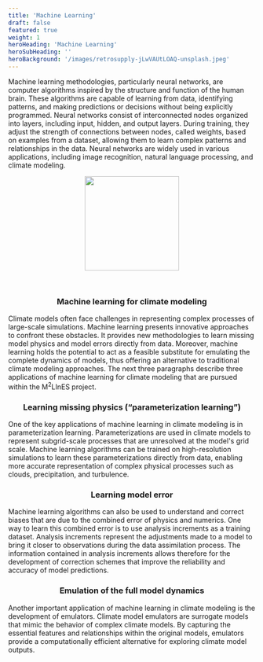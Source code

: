 ```yaml
---
title: 'Machine Learning'
draft: false
featured: true
weight: 1
heroHeading: 'Machine Learning'
heroSubHeading: ''
heroBackground: '/images/retrosupply-jLwVAUtLOAQ-unsplash.jpeg'
---
```


Machine learning methodologies, particularly neural networks, are computer algorithms inspired by the structure and function of the human brain. These algorithms are capable of learning from data, identifying patterns, and making predictions or decisions without being explicitly programmed. Neural networks consist of interconnected nodes organized into layers, including input, hidden, and output layers. During training, they adjust the strength of connections between nodes, called weights, based on examples from a dataset, allowing them to learn complex patterns and relationships in the data. Neural networks are widely used in various applications, including image recognition, natural language processing, and climate modeling.


<center>
<img src="/images/research/Colored_neural_network.svg.png" style="width: 20vw; padding-bottom: 30px; padding-top: 0px">
</center>

<h3 style="text-align: center;">Machine learning for climate modeling</h3>

Climate models often face challenges in representing complex processes of large-scale simulations. Machine learning presents innovative approaches to confront these obstacles. It provides new methodologies to learn missing model physics and model errors directly from data. Moreover, machine learning holds the potential to act as a feasible substitute for emulating the complete dynamics of models, thus offering an alternative to traditional climate modeling approaches. The next three paragraphs describe three applications of machine learning for climate modeling that are pursued within the M<sup>2</sup>LInES project.


<h3 style="text-align: center;"> Learning missing physics (“parameterization learning”)</h3>

One of the key applications of machine learning in climate modeling is in parameterization learning. Parameterizations are used in climate models to represent subgrid-scale processes that are unresolved at the model's grid scale. Machine learning algorithms can be trained on high-resolution simulations to learn these parameterizations directly from data, enabling more accurate representation of complex physical processes such as clouds, precipitation, and turbulence.

<h3 style="text-align: center;">Learning model error</h3>

Machine learning algorithms can also be used to understand and correct biases that are due to the combined error of physics and numerics. One way to learn this combined error is to use analysis increments as a training dataset. Analysis increments represent the adjustments made to a model to bring it closer to observations during the data assimilation process. The information contained in analysis increments allows therefore for the development of correction schemes that improve the reliability and accuracy of model predictions.

<h3 style="text-align: center;">Emulation of the full model dynamics</h3>

Another important application of machine learning in climate modeling is the development of emulators. Climate model emulators are surrogate models that mimic the behavior of complex climate models. By capturing the essential features and relationships within the original models, emulators provide a computationally efficient alternative for exploring climate model outputs.
